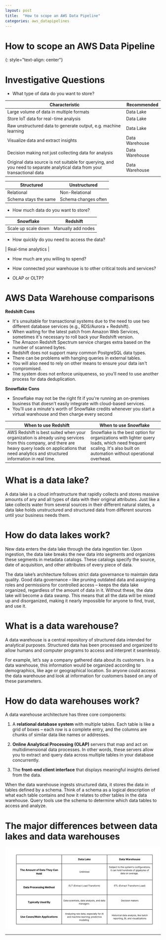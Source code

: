 ```yaml
---
layout: post
title:  "How to scope an AWS Data Pipeline"
categories: aws_datapipelines
---
```


# How to scope an AWS Data Pipeline
{: style="text-align: center"}

# Investigative Questions


- What type of data do you want to store?

| Characteristic | Recommended |
| --- | --- | 
| Large volume of data in multiple formats | Data Lake |
| Store IoT data for real-time analysis | Data Lake |
| Raw unstructured data to generate output, e.g. machine learning | Data Lake |
| Visualize data and extract insights | Data Warehouse |
| Decision making not just collecting data for analysis | Data Warehouse |
| Original data source is not suitable for querying, and you need to separate analytical data from your transactional data | Data Warehouse | 


| Structured | Unstructured |
| --- | --- |
| Relational | Non-Relational |
| Schema stays the same | Schema changes often |

- How much data do you want to store?

| Snowflake | Redshift |
| --- | --- |
| Scale up scale down | Manually add nodes |

- How quickly do you need to access the data?

| Real-time analytics | 

- How much are you willing to spend?

- How connected your warehouse is to other critical tools and services?

- OLAP or OLTP? 

# AWS Data Warehouse comparisons

**Redshift Cons**
- It's unsuitable for transactional systems due to the need to use two different database services (e.g., RDS/Aurora + Redshift).
- When waiting for the latest patch from Amazon Web Services, sometimes it's necessary to roll back your Redshift version.
- The Amazon Redshift Spectrum service charges extra based on the number of scanned bytes.
- Redshift does not support many common PostgreSQL data types.
- There can be problems with hanging queries in external tables.
- You will also need to rely on other means to ensure your data isn't compromised.
- The system does not enforce uniqueness, so you'll need to use another process for data deduplication.

**Snowflake Cons**
* Snowflake may not be the right fit if you're running an on-premises business that doesn't easily integrate with cloud-based services.
* You'll use a minute's worth of Snowflake credits whenever you start a virtual warehouse and then charge every second


| When to use Redshift | When to use Snowflake |
| --- | --- |
| AWS Redshift is best suited when your organization is already using services from this company, and there are heavy query loads on applications that need analytics and structured information in real time. | Snowflake is the best option for organizations with lighter query loads, which need frequent scaling. It's also built on automation without operational overhead. |





# What is a data lake?

A data lake is a cloud infrastructure that rapidly collects and stores massive amounts of any and all types of data with their original attributes. Just like a lake collects water from several sources in their different natural states, a data lake holds unstructured and structured data from different sources until your business needs them.

# How do data lakes work?

New data enters the data lake through the data ingestion tier. Upon ingestion, the data lake breaks the new data into segments and organizes these segments in metadata catalogs. These catalogs specify the source, date of acquisition, and other attributes of every piece of data.

The data lake’s architecture follows strict data governance to maintain data quality. Good data governance – like pruning outdated data and assigning roles and permissions for controlled access – keeps the data lake organized, regardless of the amount of data in it. Without these, the data lake will become a data swamp. This means that all the data will be mixed up and disorganized, making it nearly impossible for anyone to find, trust, and use it.

# What is a data warehouse?

A data warehouse is a central repository of structured data intended for analytical purposes. Structured data has been processed and organized to allow humans and computer programs to access and interpret it seamlessly.

For example, let’s say a company gathered data about its customers. In a data warehouse, this information would be organized according to demographics, like age or geographical location. So anyone could access the data warehouse and look at information for customers based on any of these parameters.

# How do data warehouses work?

A data warehouse architecture has three core components:

1. A **relational database system** with multiple tables. Each table is like a grid of boxes – each row is a complete entry, and the columns are chunks of similar data like names or addresses.

2. **Online Analytical Processing (OLAP)** servers that map and act on multidimensional data processes. In other words, these servers allow you to extract and query data across multiple tables in your database concurrently.

3. The **front-end client interface** that displays meaningful insights derived from the data.

When the data warehouse ingests structured data, it stores the data in tables defined by a schema. Think of a schema as a logical description of what each table contains and how it relates to other tables in the data warehouse. Query tools use the schema to determine which data tables to access and analyze.

# The major differences between data lakes and data warehouses

![](/assets/data_l_data_w.png)



---